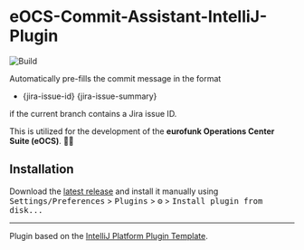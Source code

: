# eOCS-Commit-Assistant-IntelliJ-Plugin

![Build](https://github.com/fafeichter/eOCS-Commit-Assistant-IntelliJ-Plugin/workflows/Build/badge.svg)

<!-- Plugin description -->
Automatically pre-fills the commit message in the format

- {jira-issue-id} {jira-issue-summary}

if the current branch contains a Jira issue ID.
<!-- Plugin description end -->

This is utilized for the development of the **eurofunk Operations Center Suite (eOCS)**. 👨‍💻

## Installation

Download the [latest release](https://github.com/fafeichter/eOCS-Commit-Assistant-IntelliJ-Plugin/releases/latest) and install it
manually using
<kbd>Settings/Preferences</kbd> > <kbd>Plugins</kbd> > <kbd>⚙️</kbd> > <kbd>Install plugin from disk...</kbd>

---
Plugin based on the [IntelliJ Platform Plugin Template][template].

[template]: https://github.com/JetBrains/intellij-platform-plugin-template

[docs:plugin-description]: https://plugins.jetbrains.com/docs/intellij/plugin-user-experience.html#plugin-description-and-presentation